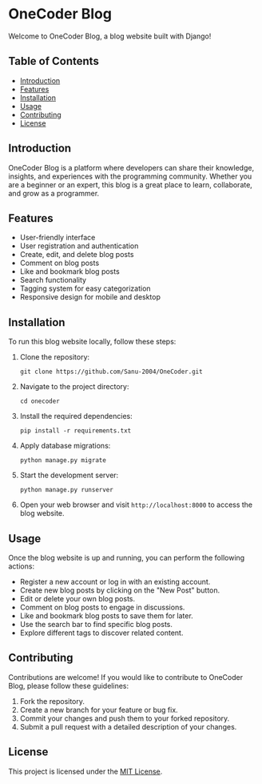 # OneCoder Blog

Welcome to OneCoder Blog, a blog website built with Django!

## Table of Contents
- [Introduction](#introduction)
- [Features](#features)
- [Installation](#installation)
- [Usage](#usage)
- [Contributing](#contributing)
- [License](#license)

## Introduction
OneCoder Blog is a platform where developers can share their knowledge, insights, and experiences with the programming community. Whether you are a beginner or an expert, this blog is a great place to learn, collaborate, and grow as a programmer.

## Features
- User-friendly interface
- User registration and authentication
- Create, edit, and delete blog posts
- Comment on blog posts
- Like and bookmark blog posts
- Search functionality
- Tagging system for easy categorization
- Responsive design for mobile and desktop

## Installation
To run this blog website locally, follow these steps:

1. Clone the repository:
    ```
    git clone https://github.com/Sanu-2004/OneCoder.git
    ```

2. Navigate to the project directory:
    ```
    cd onecoder
    ```

3. Install the required dependencies:
    ```
    pip install -r requirements.txt
    ```

4. Apply database migrations:
    ```
    python manage.py migrate
    ```

5. Start the development server:
    ```
    python manage.py runserver
    ```

6. Open your web browser and visit `http://localhost:8000` to access the blog website.

## Usage
Once the blog website is up and running, you can perform the following actions:

- Register a new account or log in with an existing account.
- Create new blog posts by clicking on the "New Post" button.
- Edit or delete your own blog posts.
- Comment on blog posts to engage in discussions.
- Like and bookmark blog posts to save them for later.
- Use the search bar to find specific blog posts.
- Explore different tags to discover related content.

## Contributing
Contributions are welcome! If you would like to contribute to OneCoder Blog, please follow these guidelines:

1. Fork the repository.
2. Create a new branch for your feature or bug fix.
3. Commit your changes and push them to your forked repository.
4. Submit a pull request with a detailed description of your changes.

## License
This project is licensed under the [MIT License](LICENSE).
